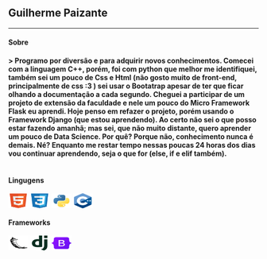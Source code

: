 

## Guilherme Paizante
  
---
  
<h4> Sobre <h4>
>  Programo por diversão e para adquirir novos conhecimentos. Comecei com a linguagem C++, porém, foi com python que melhor me identifiquei, também sei um pouco de Css e Html (não gosto muito de front-end, principalmente de css :3 ) sei usar o Bootatrap apesar de ter que ficar olhando a documentação a cada segundo. Cheguei a participar de um projeto de extensão da faculdade e nele um pouco do Micro Framework Flask eu aprendi. Hoje penso em refazer o projeto, porém usando o Framework Django (que estou aprendendo). Ao certo não sei o que posso estar fazendo amanhã; mas sei, que não muito distante, quero aprender um pouco de Data Science. Por quê? Porque não, conhecimento nunca é demais. Né? Enquanto me restar tempo nessas poucas 24 horas dos dias vou continuar aprendendo, seja o que for (else, if e elif também).


<div style="display: inline_block"><br>
<h4>Lingugens</h4>
  <img align="center" alt="Gui-HTML" height="30" width="40" src="https://raw.githubusercontent.com/devicons/devicon/master/icons/html5/html5-original.svg">
  <img align="center" alt="Gui-CSS" height="30" width="40" src="https://raw.githubusercontent.com/devicons/devicon/master/icons/css3/css3-original.svg">
  <img align="center" alt="Gui-Python" height="30" width="40" src="https://raw.githubusercontent.com/devicons/devicon/master/icons/python/python-original.svg">
  <img align="center" alt="Gui-Cs++" height="30" width="40" src="https://raw.githubusercontent.com/devicons/devicon/master/icons/cplusplus/cplusplus-original.svg">
<h4>Frameworks</h4>
  <img align="center" alt="Gui-Flask" height="30" width="40" src="https://raw.githubusercontent.com/devicons/devicon/master/icons/flask/flask-original.svg">
  <img align="center" alt="Gui-Django" height="30" width="40" src="https://raw.githubusercontent.com/devicons/devicon/master/icons/django/django-plain.svg">
  <img align="center" alt="Gui-Bootstrap" height="30" width="40" src="https://raw.githubusercontent.com/devicons/devicon/master/icons/bootstrap/bootstrap-original.svg">
</div>

